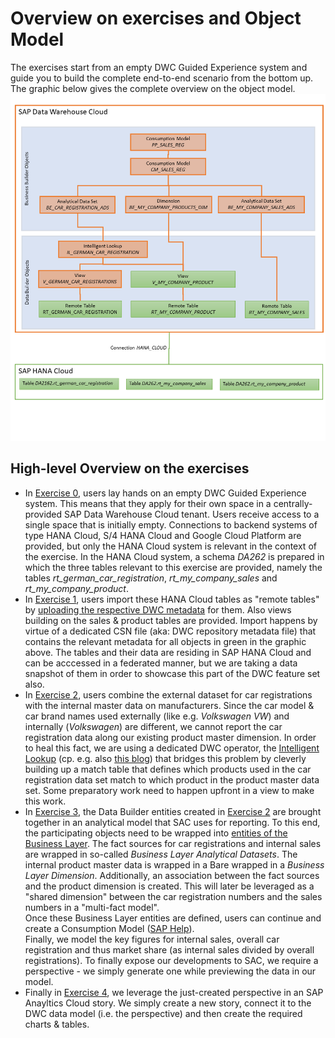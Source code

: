 # Overview on exercises and Object Model

The exercises start from an empty DWC Guided Experience system and guide you to build the complete end-to-end scenario from the bottom up. The graphic below gives the complete overview on the object model.
![Object Model](DA262_Object_Model.png)

## High-level Overview on the exercises

* In [Exercise 0](../ex0), users lay hands on an empty DWC Guided Experience system. This means that they apply for their own space in a centrally-provided SAP Data Warehouse Cloud tenant. Users receive access to a single space that is initially empty. Connections to backend systems of type HANA Cloud, S/4 HANA Cloud and Google Cloud Platform are provided, but only the HANA Cloud system is relevant in the context of the exercise. In the HANA Cloud system, a schema *DA262* is prepared in which the three tables relevant to this exercise are provided, namely the tables *rt_german_car_registration*, *rt_my_company_sales* and *rt_my_company_product*. 
* In [Exercise 1](../ex1), users import these HANA Cloud tables as "remote tables" by [uploading the respective DWC metadata](https://help.sap.com/docs/SAP_DATA_WAREHOUSE_CLOUD/c8a54ee704e94e15926551293243fd1d/23599e6347fb4c9e9a71c82f62449875.html) for them. Also views building on the sales & product tables are provided. Import happens by virtue of a dedicated CSN file (aka: DWC repository metadata file) that contains the relevant metadata for all objects in green in the graphic above. The tables and their data are residing in SAP HANA Cloud and can be acccessed in a federated manner, but we are taking a data snapshot of them in order to showcase this part of the DWC feature set also. 
* In [Exercise 2](../ex2/), users combine the external dataset for car registrations with the internal master data on manufacturers. Since the car model & car brand names used externally (like e.g. *Volkswagen VW*) and internally (*Volkswagen*) are different, we cannot report the car registration data along our existing product master dimension. In order to heal this fact, we are using a dedicated DWC operator, the [Intelligent Lookup](https://help.sap.com/docs/SAP_DATA_WAREHOUSE_CLOUD/c8a54ee704e94e15926551293243fd1d/8f29f801faea4d48816d0339777f9d16.html) (cp. e.g. also [this blog](https://blogs.sap.com/2021/12/02/proudly-launched-intelligent-lookup-for-sap-data-warehouse-cloud/)) that bridges this problem by cleverly building up a match table that defines which products used in the car registration data set match to which product in the product master data set. Some preparatory work need to happen upfront in a view to make this work.  
* In [Exercise 3](../ex3/), the Data Builder entities created in [Exercise 2](../ex2/) are brought together in an analytical model that SAC uses for reporting. To this end, the participating objects need to be wrapped into [entities of the Business Layer](https://help.sap.com/docs/SAP_DATA_WAREHOUSE_CLOUD/c8a54ee704e94e15926551293243fd1d/c912cdc1537d4efbb24b08327ea68918.html). The fact sources for car registrations and internal sales are wrapped in so-called *Business Layer Analytical Datasets*. The internal product master data is wrapped in a Bare wrapped in a *Business Layer Dimension*. Additionally, an association between the fact sources and the product dimension is created. This will later be leveraged as a "shared dimension" between the car registration numbers and the sales numbers in a "multi-fact model".  
Once these Business Layer entities are defined, users can continue and create a Consumption Model ([SAP Help](https://help.sap.com/docs/SAP_DATA_WAREHOUSE_CLOUD/c8a54ee704e94e15926551293243fd1d/337fa99de4a44700ba49e2214a1f3349.html)).  
Finally, we model the key figures for internal sales, overall car registration and thus market share (as internal sales divided by overall registrations). To finally expose our developments to SAC, we require a perspective - we simply generate one while previewing the data in our model. 
* Finally in [Exercise 4](../ex4/), we leverage the just-created perspective in an SAP Anayltics Cloud story. We simply create a new story, connect it to the DWC data model (i.e. the perspective) and then create the required charts & tables.
